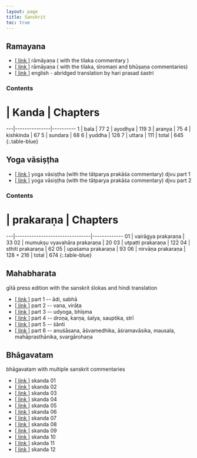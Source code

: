```yaml
---
layout: page
title: Sanskrit
toc: true
---
```



## Ramayana

* [[ link ]][r1] rāmāyaṇa ( with the tilaka commentary )
* [[ link ]][r2] rāmāyaṇa ( with the tilaka, śiromaṇi and bhūṣaṇa commentaries)
* [[ link ]][r3] english - abridged translation by hari prasad śastri


[r1]: http://www.archive.org/download/The.Ramayana.of.Valmiki.with.Tilaka.of.Rama/The.Ramayana.of.Valmiki.with.Tilaka.of.Rama.pdf
[r2]: http://www.archive.org/download/ValmikiRamayanaWithThreeCommentaries/ValimikiRamayanaWithThreeCormms.pdf
[r3]: http://www.archive.org/download/The.Ramayana.of.Valmiki.by.Hari.Prasad.Shastri/The.Ramayana.of.Valmiki.by.Hari.Prasad.Shastri.pdf

### Contents

  #	| Kanda 		| Chapters
 ---|---------------|----------
1 	| bala  		| 77
2 	| ayodhya 		| 119
3	| aranya		| 75
4	| kishkinda		| 67
5 	| sundara		| 68
6 	| yuddha		| 128
7 	| uttara		| 111
 	| total			| 645
{:.table-blue}


## Yoga vāsiṣṭha

* [[ link ]][yv1] yoga vāsiṣṭha (with the tātparya prakāśa commentary) djvu part 1
* [[ link ]][yv2] yoga vāsiṣṭha (with the tātparya prakāśa commentary) djvu part 2

[yv1]: http://www.archive.org/download/The.Yoga-Vasistha.of.Valmiki.with.Vasistha.Maharamayana-tatparya/The.Yoga-Vasistha.of.Valmiki.Part.1.djvu
[yv2]: http://www.archive.org/download/The.Yoga-Vasistha.of.Valmiki.with.Vasistha.Maharamayana-tatparya/The.Yoga-Vasistha.of.Valmiki.Part.2.djvu

### Contents

 # | prakaraṇa						| Chapters
---|--------------------------------|-------------
01 | vairāgya prakaraṇa  			| 33
02 | mumukṣu vyavahāra prakaraṇa 	| 20
03 | utpatti prakaraṇa				| 122
04 | sthiti prakaraṇa				| 62
05 | upaśama prakaraṇa				| 93
06 | nirvāṇa prakaraṇa 				| 128 + 216
   | total							| 674
{:.table-blue}

## Mahabharata

gītā press edition with the sanskrit ślokas and hindi translation

* [[ link ]][mb1] part 1 -- ādi, sabhā
* [[ link ]][mb2] part 2 -- vana, virāṭa
* [[ link ]][mb3] part 3 -- udyoga, bhīṣma
* [[ link ]][mb4] part 4 -- droṇa, karṇa, śalya, sauptika, strī
* [[ link ]][mb5] part 5 -- śānti
* [[ link ]][mb6] part 6 -- anuśāsana, āśvamedhika, āśramavāsika, mausala, mahāprasthānika, svargārohaṇa

[mb1]: https://archive.org/details/mahabharata01ramauoft
[mb2]: https://archive.org/details/mahabharata02ramauoft
[mb3]: https://archive.org/details/mahabharata00ramauoft
[mb4]: https://archive.org/details/mahabharata04ramauoft
[mb5]: https://archive.org/details/mahabharat05ramauoft
[mb6]: https://archive.org/details/mahabharata06ramauoft


## Bhāgavatam

bhāgavatam with multiple sanskrit commentaries

* [[ link ]][bh1] skanda 01
* [[ link ]][bh2] skanda 02
* [[ link ]][bh3] skanda 03
* [[ link ]][bh4] skanda 04
* [[ link ]][bh5] skanda 05
* [[ link ]][bh6] skanda 06
* [[ link ]][bh7] skanda 07
* [[ link ]][bh8] skanda 08
* [[ link ]][bh9] skanda 09
* [[ link ]][bh10] skanda 10
* [[ link ]][bh11] skanda 11
* [[ link ]][bh12] skanda 12

[bh1]: https://archive.org/details/SrimadBhagavatamCanto01withMultipleSanskritCommentaries
[bh2]: https://archive.org/details/Srimad-bhagavatam2ndCantoWith10Commentaries
[bh3]: https://archive.org/details/SrimadBhagavatamCanto03withMultipleSanskritCommentaries
[bh4]: https://archive.org/details/SrimadBhagavatamCanto04withMultipleSanskritCommentaries
[bh5]: https://archive.org/details/SrimadBhagavatamCanto05withMultipleSanskritCommentaries
[bh6]: https://archive.org/details/SrimadBhagavatamCanto06withMultipleSanskritCommentaries
[bh7]: https://archive.org/details/SrimadBhagavatamCanto07withMultipleSanskritCommentaries
[bh8]: https://archive.org/details/SrimadBhagavatamCanto08withMultipleSanskritCommentaries
[bh9]: https://archive.org/details/SrimadBhagavatamCanto09withMultipleSanskritCommentaries
[bh10]: https://archive.org/details/SrimadBhagavatamCanto10withMultipleSanskritCommentaries
[bh11]: https://archive.org/details/SrimadBhagavatamCanto11withMultipleSanskritCommentaries
[bh12]: https://archive.org/details/SrimadBhagavatamCanto12withMultipleSanskritCommentaries
